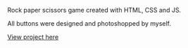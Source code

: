 Rock paper scissors game created with HTML, CSS and JS.

All buttons were designed and photoshopped by myself. 

[View project here](https://dilekbaykara.github.io/Rock-Paper-Scissors/)
